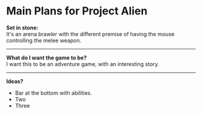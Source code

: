 # Main Plans for Project Alien #
**Set in stone:**    
It's an arena brawler with the different premise of having the mouse controlling the melee weapon.

----------

**What do I want the game to be?**    
I want this to be an adventure game, with an interesting story.

----------

**Ideas?**    
- Bar at the bottom with abilities.    
- Two   
- Three